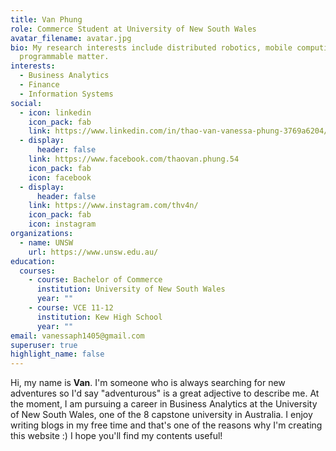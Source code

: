 ```yaml
---
title: Van Phung
role: Commerce Student at University of New South Wales
avatar_filename: avatar.jpg
bio: My research interests include distributed robotics, mobile computing and
  programmable matter.
interests:
  - Business Analytics
  - Finance
  - Information Systems
social:
  - icon: linkedin
    icon_pack: fab
    link: https://www.linkedin.com/in/thao-van-vanessa-phung-3769a6204/
  - display:
      header: false
    link: https://www.facebook.com/thaovan.phung.54
    icon_pack: fab
    icon: facebook
  - display:
      header: false
    link: https://www.instagram.com/thv4n/
    icon_pack: fab
    icon: instagram
organizations:
  - name: UNSW
    url: https://www.unsw.edu.au/
education:
  courses:
    - course: Bachelor of Commerce
      institution: University of New South Wales
      year: ""
    - course: VCE 11-12
      institution: Kew High School
      year: ""
email: vanessaph1405@gmail.com
superuser: true
highlight_name: false
---
```

Hi, my name is **Van**. I'm someone who is always searching for new adventures so I'd say "adventurous" is a great adjective to describe me. At the moment, I am pursuing a career in Business Analytics at the University of New South Wales, one of the 8 capstone university in Australia. I enjoy writing blogs in my free time and that's one of the reasons why I'm creating this website :) I hope you'll find my contents useful!